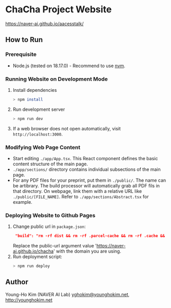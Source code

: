 # ChaCha Project Website

https://naver-ai.github.io/aacesstalk/


## How to Run

### Prerequisite
* Node.js (tested on 18.17.0) - Recommend to use [nvm](https://github.com/nvm-sh/nvm).

### Running Website on Development Mode
1. Install dependencies
   ```sh
   > npm install
   ```
2. Run development server
   ```sh
   > npm run dev
   ```
3. If a web browser does not open automatically, visit `http://localhost:3000`.

### Modifying Web Page Content
- Start editing `./app/App.tsx`. This React component defines the basic content structure of the main page.
- `./app/sections/` directory contains individual subsections of the main page.
- For any PDF files for your preprint, put them in `./public/`. The name can be artibrary. The build processor will automatically grab all PDF fils in that directory. On webpage, link them with a relative URL like `./public/[FILE_NAME]`. Refer to `./app/sections/Abstract.tsx` for example.

### Deploying Website to Github Pages
1. Change public url in `package.json`:
   ```json
    "build": "rm -rf dist && rm -rf .parcel-cache && rm -rf .cache && parcel build index.html ./public/*.pdf --public-url https://naver-ai.github.io/aacesstalk",
   ```
   Replace the public-url argument value 'https://naver-ai.github.io/chacha' with the domain you are using.
2. Run deployment script:
   ```sh
   > npm run deploy
   ```


## Author
Young-Ho Kim (NAVER AI Lab) yghokim@younghokim.net, http://younghokim.net
